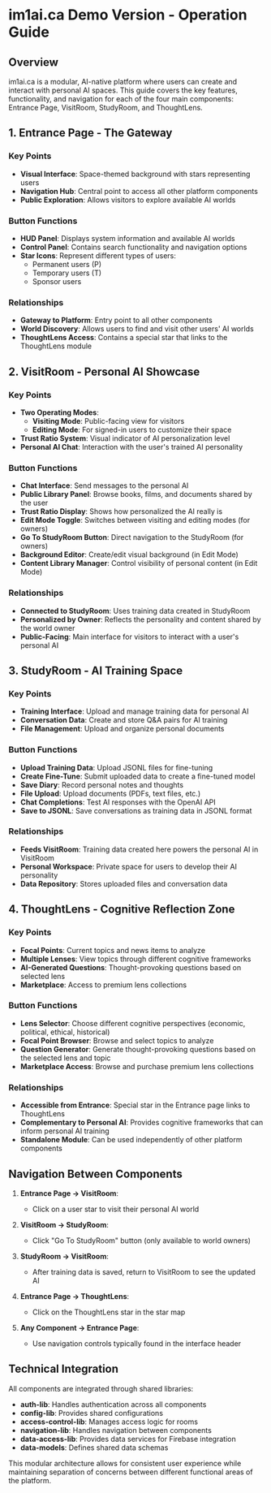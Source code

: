 # im1ai.ca Demo Version - Operation Guide

## Overview

im1ai.ca is a modular, AI-native platform where users can create and interact with personal AI spaces. This guide covers the key features, functionality, and navigation for each of the four main components: Entrance Page, VisitRoom, StudyRoom, and ThoughtLens.

## 1. Entrance Page - The Gateway

### Key Points
- **Visual Interface**: Space-themed background with stars representing users
- **Navigation Hub**: Central point to access all other platform components
- **Public Exploration**: Allows visitors to explore available AI worlds

### Button Functions
- **HUD Panel**: Displays system information and available AI worlds
- **Control Panel**: Contains search functionality and navigation options
- **Star Icons**: Represent different types of users:
  - Permanent users (P)
  - Temporary users (T)
  - Sponsor users

### Relationships
- **Gateway to Platform**: Entry point to all other components
- **World Discovery**: Allows users to find and visit other users' AI worlds
- **ThoughtLens Access**: Contains a special star that links to the ThoughtLens module

## 2. VisitRoom - Personal AI Showcase

### Key Points
- **Two Operating Modes**:
  - **Visiting Mode**: Public-facing view for visitors
  - **Editing Mode**: For signed-in users to customize their space
- **Trust Ratio System**: Visual indicator of AI personalization level
- **Personal AI Chat**: Interaction with the user's trained AI personality

### Button Functions
- **Chat Interface**: Send messages to the personal AI
- **Public Library Panel**: Browse books, films, and documents shared by the user
- **Trust Ratio Display**: Shows how personalized the AI really is
- **Edit Mode Toggle**: Switches between visiting and editing modes (for owners)
- **Go To StudyRoom Button**: Direct navigation to the StudyRoom (for owners)
- **Background Editor**: Create/edit visual background (in Edit Mode)
- **Content Library Manager**: Control visibility of personal content (in Edit Mode)

### Relationships
- **Connected to StudyRoom**: Uses training data created in StudyRoom
- **Personalized by Owner**: Reflects the personality and content shared by the world owner
- **Public-Facing**: Main interface for visitors to interact with a user's personal AI

## 3. StudyRoom - AI Training Space

### Key Points
- **Training Interface**: Upload and manage training data for personal AI
- **Conversation Data**: Create and store Q&A pairs for AI training
- **File Management**: Upload and organize personal documents

### Button Functions
- **Upload Training Data**: Upload JSONL files for fine-tuning
- **Create Fine-Tune**: Submit uploaded data to create a fine-tuned model
- **Save Diary**: Record personal notes and thoughts
- **File Upload**: Upload documents (PDFs, text files, etc.)
- **Chat Completions**: Test AI responses with the OpenAI API
- **Save to JSONL**: Save conversations as training data in JSONL format

### Relationships
- **Feeds VisitRoom**: Training data created here powers the personal AI in VisitRoom
- **Personal Workspace**: Private space for users to develop their AI personality
- **Data Repository**: Stores uploaded files and conversation data

## 4. ThoughtLens - Cognitive Reflection Zone

### Key Points
- **Focal Points**: Current topics and news items to analyze
- **Multiple Lenses**: View topics through different cognitive frameworks
- **AI-Generated Questions**: Thought-provoking questions based on selected lens
- **Marketplace**: Access to premium lens collections

### Button Functions
- **Lens Selector**: Choose different cognitive perspectives (economic, political, ethical, historical)
- **Focal Point Browser**: Browse and select topics to analyze
- **Question Generator**: Generate thought-provoking questions based on the selected lens and topic
- **Marketplace Access**: Browse and purchase premium lens collections

### Relationships
- **Accessible from Entrance**: Special star in the Entrance page links to ThoughtLens
- **Complementary to Personal AI**: Provides cognitive frameworks that can inform personal AI training
- **Standalone Module**: Can be used independently of other platform components

## Navigation Between Components

1. **Entrance Page → VisitRoom**:
   - Click on a user star to visit their personal AI world

2. **VisitRoom → StudyRoom**:
   - Click "Go To StudyRoom" button (only available to world owners)

3. **StudyRoom → VisitRoom**:
   - After training data is saved, return to VisitRoom to see the updated AI

4. **Entrance Page → ThoughtLens**:
   - Click on the ThoughtLens star in the star map

5. **Any Component → Entrance Page**:
   - Use navigation controls typically found in the interface header

## Technical Integration

All components are integrated through shared libraries:
- **auth-lib**: Handles authentication across all components
- **config-lib**: Provides shared configurations
- **access-control-lib**: Manages access logic for rooms
- **navigation-lib**: Handles navigation between components
- **data-access-lib**: Provides data services for Firebase integration
- **data-models**: Defines shared data schemas

This modular architecture allows for consistent user experience while maintaining separation of concerns between different functional areas of the platform.
